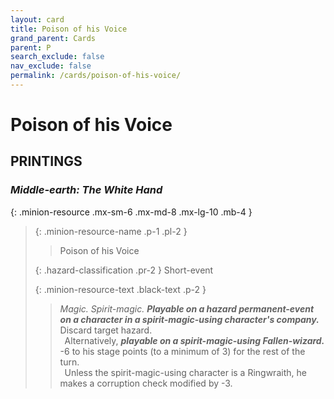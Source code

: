 ```yaml
---
layout: card
title: Poison of his Voice
grand_parent: Cards
parent: P
search_exclude: false
nav_exclude: false
permalink: /cards/poison-of-his-voice/
---
```


# Poison of his Voice


## PRINTINGS


### _Middle-earth: The White Hand_

{: .minion-resource .mx-sm-6 .mx-md-8 .mx-lg-10 .mb-4 }
> {: .minion-resource-name .p-1 .pl-2 }
> > <div class="hazard-mp"></div>
> > <div class="card-name">Poison of his Voice</div>
>
> {: .hazard-classification .pr-2 }
> Short-event
>
> {: .minion-resource-text .black-text .p-2 }
> > _Magic._ _Spirit-magic._ ***Playable on a hazard permanent-event on a character in a spirit-magic-using character's company.*** Discard target hazard. <br>&ensp;Alternatively, ***playable on a spirit-magic-using Fallen-wizard.*** -6 to his stage points (to a minimum of 3) for the rest of the turn. <br>&ensp;Unless the spirit-magic-using character is a Ringwraith, he makes a corruption check modified by -3. 
> 

